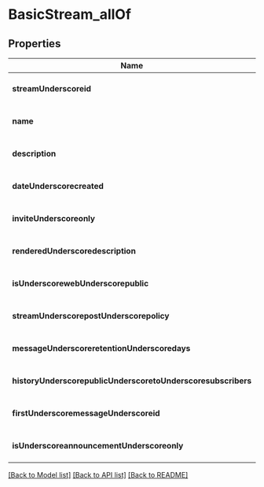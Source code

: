 # BasicStream_allOf

## Properties
Name | Type | Description | Notes
------------ | ------------- | ------------- | -------------
**streamUnderscoreid** | [**AnyType**](.md) |  | [optional] [default to null]
**name** | [**AnyType**](.md) |  | [optional] [default to null]
**description** | [**AnyType**](.md) |  | [optional] [default to null]
**dateUnderscorecreated** | [**AnyType**](.md) |  | [optional] [default to null]
**inviteUnderscoreonly** | [**AnyType**](.md) |  | [optional] [default to null]
**renderedUnderscoredescription** | [**AnyType**](.md) |  | [optional] [default to null]
**isUnderscorewebUnderscorepublic** | [**AnyType**](.md) |  | [optional] [default to null]
**streamUnderscorepostUnderscorepolicy** | [**AnyType**](.md) |  | [optional] [default to null]
**messageUnderscoreretentionUnderscoredays** | [**AnyType**](.md) |  | [optional] [default to null]
**historyUnderscorepublicUnderscoretoUnderscoresubscribers** | [**AnyType**](.md) |  | [optional] [default to null]
**firstUnderscoremessageUnderscoreid** | [**AnyType**](.md) |  | [optional] [default to null]
**isUnderscoreannouncementUnderscoreonly** | [**AnyType**](.md) |  | [optional] [default to null]

[[Back to Model list]](../README.md#documentation-for-models) [[Back to API list]](../README.md#documentation-for-api-endpoints) [[Back to README]](../README.md)


